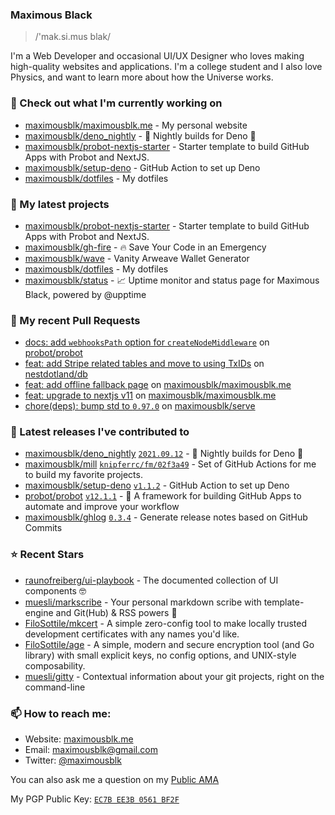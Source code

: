 ### Maximous Black

> /'mak.si.mus blak/

I'm a Web Developer and occasional UI/UX Designer who loves making high-quality websites and applications. I'm a college
student and I also love Physics, and want to learn more about how the Universe works.

### 👷 Check out what I'm currently working on

- [maximousblk/maximousblk.me](https://github.com/maximousblk/maximousblk.me) - My personal website
- [maximousblk/deno_nightly](https://github.com/maximousblk/deno_nightly) - 🌙 Nightly builds for Deno 🦕
- [maximousblk/probot-nextjs-starter](https://github.com/maximousblk/probot-nextjs-starter) - Starter template to build GitHub Apps with Probot and NextJS.
- [maximousblk/setup-deno](https://github.com/maximousblk/setup-deno) - GitHub Action to set up Deno
- [maximousblk/dotfiles](https://github.com/maximousblk/dotfiles) - My dotfiles


### 🌱 My latest projects

- [maximousblk/probot-nextjs-starter](https://github.com/maximousblk/probot-nextjs-starter) - Starter template to build GitHub Apps with Probot and NextJS.
- [maximousblk/gh-fire](https://github.com/maximousblk/gh-fire) - 🔥 Save Your Code in an Emergency
- [maximousblk/wave](https://github.com/maximousblk/wave) - Vanity Arweave Wallet Generator
- [maximousblk/dotfiles](https://github.com/maximousblk/dotfiles) - My dotfiles
- [maximousblk/status](https://github.com/maximousblk/status) - 📈 Uptime monitor and status page for Maximous Black, powered by @upptime


### 🔨 My recent Pull Requests

- [docs: add `webhooksPath` option for `createNodeMiddleware`](https://github.com/probot/probot/pull/1588) on [probot/probot](https://github.com/probot/probot)
- [feat: add Stripe related tables and move to using TxIDs](https://github.com/nestdotland/db/pull/11) on [nestdotland/db](https://github.com/nestdotland/db)
- [feat: add offline fallback page](https://github.com/maximousblk/maximousblk.me/pull/182) on [maximousblk/maximousblk.me](https://github.com/maximousblk/maximousblk.me)
- [feat: upgrade to nextjs v11](https://github.com/maximousblk/maximousblk.me/pull/123) on [maximousblk/maximousblk.me](https://github.com/maximousblk/maximousblk.me)
- [chore(deps): bump std to `0.97.0`](https://github.com/maximousblk/serve/pull/3) on [maximousblk/serve](https://github.com/maximousblk/serve)


### 🔭 Latest releases I've contributed to

- [maximousblk/deno_nightly](https://github.com/maximousblk/deno_nightly) [`2021.09.12`](https://github.com/maximousblk/deno_nightly/releases/tag/2021.09.12) - 🌙 Nightly builds for Deno 🦕
- [maximousblk/mill](https://github.com/maximousblk/mill) [`knipferrc/fm/02f3a49`](https://github.com/maximousblk/mill/releases/tag/knipferrc%2Ffm%2F02f3a49) - Set of GitHub Actions for me to build my favorite projects.
- [maximousblk/setup-deno](https://github.com/maximousblk/setup-deno) [`v1.1.2`](https://github.com/maximousblk/setup-deno/releases/tag/v1.1.2) - GitHub Action to set up Deno
- [probot/probot](https://github.com/probot/probot) [`v12.1.1`](https://github.com/probot/probot/releases/tag/v12.1.1) - 🤖 A framework for building GitHub Apps to automate and improve your workflow
- [maximousblk/ghlog](https://github.com/maximousblk/ghlog) [`0.3.4`](https://github.com/maximousblk/ghlog/releases/tag/0.3.4) - Generate release notes based on GitHub Commits


### ⭐ Recent Stars

- [raunofreiberg/ui-playbook](https://github.com/raunofreiberg/ui-playbook) - The documented collection of UI components 🤓
- [muesli/markscribe](https://github.com/muesli/markscribe) - Your personal markdown scribe with template-engine and Git(Hub) &amp; RSS powers 📜
- [FiloSottile/mkcert](https://github.com/FiloSottile/mkcert) - A simple zero-config tool to make locally trusted development certificates with any names you&#39;d like.
- [FiloSottile/age](https://github.com/FiloSottile/age) - A simple, modern and secure encryption tool (and Go library) with small explicit keys, no config options, and UNIX-style composability.
- [muesli/gitty](https://github.com/muesli/gitty) - Contextual information about your git projects, right on the command-line


### 📫 How to reach me:

- Website: [maximousblk.me](https://maximousblk.me/)
- Email: [maximousblk@gmail.com](mailto:maximousblk@gmail.com)
- Twitter: [@maximousblk](https://twitter.com/maximousblk)

You can also ask me a question on my [Public AMA](https://github.com/maximousblk/maximousblk/discussions/new?category=ama)

My PGP Public Key: [`EC7B EE3B 0561 BF2F`](https://keybase.io/maximousblk/pgp_keys.asc)
